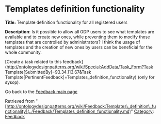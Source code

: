 #  Templates definition functionality


__Title:__ Template definition functionality for all registered users


__Description:__ Is it possible to allow all ODP users to see what templates are available and to create new ones, while preventing them to modify those templates that are controlled by administrators? I think the usage of templates and the creation of new ones by users can be beneficial for the whole community. 


  




[Create a task related to this feedback](http://ontologydesignpatterns.org/wiki/Special:AddData/Task_Form?Task Template[SubmittedBy]=93.34.113.67&Task Template[PertinentFeedback]=Templates_definition_functionality) (only for sysop).


  



Go back to the  [Feedback main page](../Feedback/Main.md "Feedback:Main")


  






Retrieved from "[http://ontologydesignpatterns.org/wiki/Feedback:Templates\_definition\_functionality](../Feedback/Templates_definition_functionality.md)"
 [Category](http://ontologydesignpatterns.org/wiki/Special:Categories "Special:Categories"): [Feedback](../Category/Feedback.md "Category:Feedback")